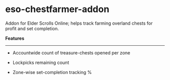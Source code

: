 # eso-chestfarmer-addon
Addon for Elder Scrolls Online; helps track farming overland chests for profit and set completion.

**Features**
- - - -
- Accountwide count of treasure-chests opened per zone
     
- Lockpicks remaining count

- Zone-wise set-completion tracking %
